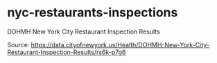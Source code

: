 # nyc-restaurants-inspections

DOHMH New York City Restaurant Inspection Results </br>

Source: https://data.cityofnewyork.us/Health/DOHMH-New-York-City-Restaurant-Inspection-Results/rs6k-p7g6

